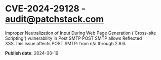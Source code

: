# CVE-2024-29128 - audit@patchstack.com

Improper Neutralization of Input During Web Page Generation ('Cross-site Scripting') vulnerability in Post SMTP POST SMTP allows Reflected XSS.This issue affects POST SMTP: from n/a through 2.8.6.



**Publish date:** 2024-03-19
